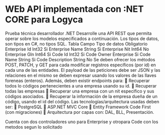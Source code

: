 # WEb API implementada con :NET CORE para Logyca

Prueba técnica desarrollador .NET
Desarrolle una API REST que permita operar sobre los modelos especificados a continuación. Los
tipos de datos, son tipos en C#, no tipos SQL.
Tabla Campo Tipo de datos Obligatorio
Enterprise Id Int32 Si
Enterprise Name String Si
Enterprise Nit Int64 No
Enterprise Gln Int64 Si
Code Id Int32 Si
Code Owner Enterprise Si
Code Name String Si
Code Description String No
Se deben ofrecer los métodos POST, PATCH, y GET para cada modificar registros específicos (por id)
en cada una de las entidades. El payload de las peticiones debe ser JSON y las relaciones en el mismo
se deben expresar usando los valores de las llaves foreneas (enteros). Además, deben existir
endpoints para:
 Recuperar todos lo códigos pertenecientes a una empresa usando su id.
 Recuperar todas las empresas
 Recuperar una empresa con un nit especifico y sus códigos asociados.
 Recuperar la información de la empresa dueña de un código, usando el id del código.
Las tecnologías/arquitectura usadas deben ser:
 PostgreSQL
 ASP.NET MVC Core
 Entity Framework Code First (con migraciones)
 Arquitectura por capas con: DAL, BLL, Presentación. 


Cuenta con dos controladores uno para Enterprise y otropara Code con los metodos segun lo solicitado
